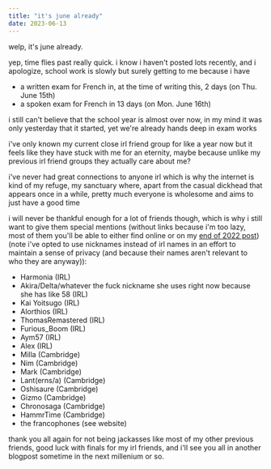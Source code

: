 ```yaml
---
title: "it's june already"
date: 2023-06-13
---
```

welp, it's june already.

yep, time flies past really quick. i know i haven't posted lots recently, and i apologize, school work is slowly but surely getting to me because i have
* a written exam for French in, at the time of writing this, 2 days (on Thu. June 15th)
* a spoken exam for French in 13 days (on Mon. June 16th)

i still can't believe that the school year is almost over now, in my mind it was only yesterday that it started, yet we're already hands deep in exam works

i've only known my current close irl friend group for like a year now but it feels  like they have stuck with me for an eternity, maybe because unlike my previous irl friend groups they actually care about me?

i've never had great connections to anyone irl which is why the internet is kind of my refuge, my sanctuary where, apart from the casual dickhead that appears once in a while, pretty much everyone is wholesome and aims to just have a good time

i will never be thankful enough for a lot of friends though, which is why i still want to give them special mentions (without links because i'm too lazy, most of them you'll be able to either find online or on my [end of 2022 post](https://rexxt.github.io/weblog/2022/12/30/2022-2023.html)) (note i've opted to use nicknames instead of irl names in an effort to maintain a sense of privacy (and because their names aren't relevant to who they are anyway)):
* Harmonia (IRL)
* Akira/Delta/whatever the fuck nickname she uses right now because she has like 58 (IRL)
* Kai Yoitsugo (IRL)
* Alorthios (IRL)
* ThomasRemastered (IRL)
* Furious_Boom (IRL)
* Aym57 (IRL)
* Alex (IRL)
* Milla (Cambridge)
* Nim (Cambridge)
* Mark (Cambridge)
* Lant(erns/a) (Cambridge)
* Oshisaure (Cambridge)
* Gizmo (Cambridge)
* Chronosaga (Cambridge)
* HammrTime (Cambridge)
* the francophones (see website)

thank you all again for not being jackasses like most of my other previous friends, good luck with finals for my irl friends, and i'll see you all in another blogpost sometime in the next millenium or so.
